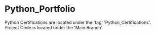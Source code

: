 # Python_Portfolio
Python Certifications are located under the 'tag' 'Python_Certifications'.
Project Code is located under the 'Main Branch'
